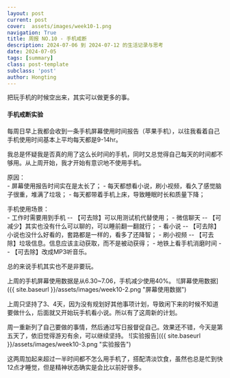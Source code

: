 ```yaml
---
layout: post
current: post
cover:  assets/images/week10-1.png
navigation: True
title: 周报 NO.10 - 手机戒断
description: 2024-07-06 到 2024-07-12 的生活记录与思考
date: 2024-07-05
tags: [summary]
class: post-template
subclass: 'post'
author: Hongting
---
```


把玩手机的时候空出来，其实可以做更多的事。

#### 手机戒断实验

每周日早上我都会收到一条手机屏幕使用时间报告（苹果手机），以往我看着自己手机使用时间基本上平均每天都是9-14hr。

我总是怀疑我是否真的用了这么长时间的手机，同时又总觉得自己每天的时间都不够用。从上周开始，我才开始有意识地不使用手机。

<p style="margin-bottom: 0;">原因：</p>
- 屏幕使用报告时间实在是太长了；
- 每天都想看小说，刷小视频，看久了感觉脑子很重，堆满了垃圾；
- 每天都带着手机上床，导致睡眠时长和质量下降；


<p style="margin-bottom: 0;">手机使用场景：</p>
- 工作时需要用到手机 -- 【可去除】可以用测试机代替使用；
- 微信聊天 -- 【可减少】其实也没有什么可以聊的，可以睡前翻一翻就行；
- 看小说 -- 【可去除】小说也没什么好看的，套路都是一样的，看多了还降智；
- 刷小视频 -- 【可去除】垃圾信息。信息应该主动获取，而不是被动获得；
- 地铁上看手机消磨时间 -- 【可去除】改成MP3听音乐。

总的来说手机其实也不是非要玩。

上周的手机屏幕使用数据是从6.30~7.06，手机减少使用40%。
![屏幕使用数据]({{ site.baseurl }}/assets/images/week10-2.png "屏幕使用数据")

上周只坚持了3、4天，因为没有规划好其他事项计划，导致闲下来的时候不知道要做什么，后面就又开始玩手机看小说。所以有了这周新的计划。

周一重新列了自己要做的事情，然后通过写日报督促自己。效果还不错，今天是第五天了，依旧觉得游刃有余，可以继续坚持。
![实验报告]({{ site.baseurl }}/assets/images/week10-3.png "实验报告")

这两周加起来超过一半时间都不怎么用手机了，搭配清淡饮食，虽然也总是忙到快12点才睡觉，但是精神状态确实是会比以前好很多。